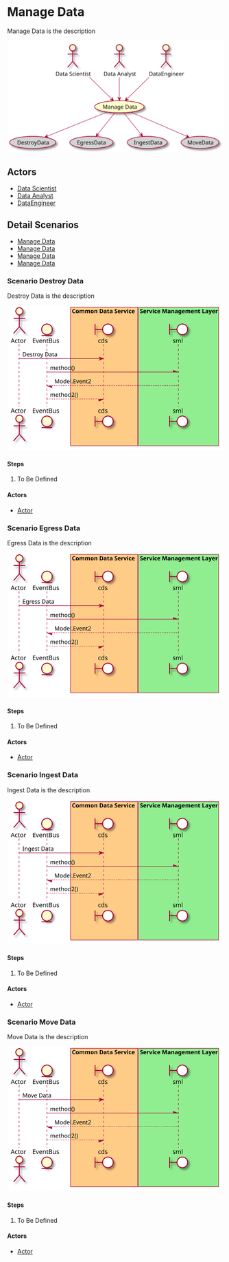 # Manage Data

Manage Data is the description

![Activities Diagram](./activities.svg)

## Actors

* [Data Scientist](/actors/DataScientist/index.md)
* [Data Analyst](/actors/DataAnalyst/index.md)
* [DataEngineer](/actors/DataEngineer/index.md)


## Detail Scenarios
* [Manage Data](#Scenario-DestroyData)
* [Manage Data](#Scenario-EgressData)
* [Manage Data](#Scenario-IngestData)
* [Manage Data](#Scenario-MoveData)

  
### Scenario Destroy Data

Destroy Data is the description

![Scenario nameNoSpaces](./DestroyData.svg)

#### Steps

1. To Be Defined


#### Actors

* [Actor](actors/actor/index.md)


### Scenario Egress Data

Egress Data is the description

![Scenario nameNoSpaces](./EgressData.svg)

#### Steps

1. To Be Defined


#### Actors

* [Actor](actors/actor/index.md)


### Scenario Ingest Data

Ingest Data is the description

![Scenario nameNoSpaces](./IngestData.svg)

#### Steps

1. To Be Defined


#### Actors

* [Actor](actors/actor/index.md)


### Scenario Move Data

Move Data is the description

![Scenario nameNoSpaces](./MoveData.svg)

#### Steps

1. To Be Defined


#### Actors

* [Actor](actors/actor/index.md)




